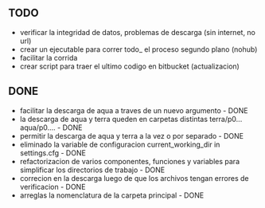 
## TODO

* verificar la integridad de datos, problemas de descarga (sin internet, no url)
* crear un ejecutable para correr todo_ el proceso segundo plano (nohub)
* facilitar la corrida
* crear script para traer el ultimo codigo en bitbucket (actualizacion)

## DONE

* facilitar la descarga de aqua a traves de un nuevo argumento - DONE
* la descarga de aqua y terra queden en carpetas distintas terra/p0... aqua/p0.... - DONE
* permitir la descarga de aqua y terra a la vez o por separado - DONE
* eliminado la variable de configuracion current_working_dir in settings.cfg - DONE
* refactorizacion de varios componentes, funciones y variables para simplificar los
  directorios de trabajo - DONE
* correcion en la descarga luego de que los archivos tengan errores de verificacion - DONE 
* arreglas la nomenclatura de la carpeta principal - DONE
